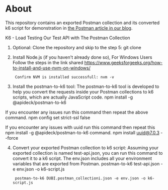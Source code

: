 # About

This repository contains an exported Postman collection and its converted k6 script for demonstration in [the Postman article in our blog](https://k6.io/blog/load-testing-with-postman-collections).

K6 - Load Testing Our Test API with The Postman Collection
1. Optional: Clone the repository and skip to the step 5:
        git clone 

2. Install Node.js (if you haven't already done so), For Windows Users Follow the steps in the link shared
https://www.geeksforgeeks.org/how-to-install-and-use-nvm-on-windows/

        Confirm NVM is installed successfull: nvm -v

3. Install the postman-to-k6 tool:
The postman-to-k6 tool is developed to help you convert the requests inside your Postman collections to k6 scripts, which are actually JavaScript code.
        npm install -g @apideck/postman-to-k6

If you encounter any issues run this command then repeat the above command.
        npm config set strict-ssl false

If you encounter any issues with uuid run this command then repeat this npm install -g @apideck/postman-to-k6 command.
        npm install uuid@7.0.3 --force


4. Convert your exported Postman collection to k6 script:
Assuming your exported collection is named test-api.json, you can run this command to convert it to a k6 script. The env.json includes 
all your environment variables that are exported from Postman.
        postman-to-k6 test-api.json -e env.json -o k6-script.js

        postman-to-k6 DUBI.postman_collectioni.json -e env.json -o k6-script.js
